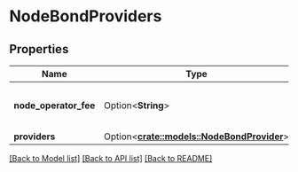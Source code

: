 # NodeBondProviders

## Properties

Name | Type | Description | Notes
------------ | ------------- | ------------- | -------------
**node_operator_fee** | Option<**String**> | node operator fee in basis points | [optional]
**providers** | Option<[**crate::models::NodeBondProvider**](NodeBondProvider.md)> |  | [optional]

[[Back to Model list]](../README.md#documentation-for-models) [[Back to API list]](../README.md#documentation-for-api-endpoints) [[Back to README]](../README.md)


